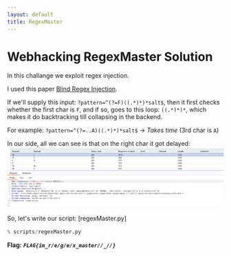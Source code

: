 ```yaml
---
layout: default
title: RegexMaster
---
```


# Webhacking RegexMaster Solution

In this challange we exploit regex injection.

I used this paper [Blind Regex Injection](https://diary.shift-js.info/blind-regular-expression-injection/).

If we'll supply this input: `?pattern=^(?=F)((.*)*)*salt$`, then it first checks whether the first char is `F`, and if so, goes to this loop: `((.*)*)*`, which makes it do backtracking till collapsing in the backend. 

For example: `?pattern=^(?=..A)((.*)*)*salt$` -> *Takes time* (3rd char is `A`)

In our side, all we can see is that on the right char it got delayed:
![Burp image](./images/RegexMaster_burp.png)

So, let's write our script: [regexMaster.py]
```python
% scripts/regexMaster.py
```



**Flag:** ***`FLAG{im_r/e/g/e/x_master//_//}`*** 

